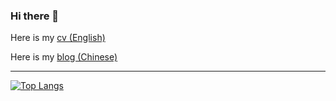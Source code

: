 ### Hi there 👋

Here is my [cv (English)](https://cv.javazero.top)

Here is my [blog (Chinese)](https://blog.javazero.top/)


---

[![Top Langs](https://github-readme-stats.vercel.app/api/top-langs/?username=JavaZeroo)](https://github.com/JavaZeroo/github-readme-stats)


<!--
**JavaZeroo/JavaZeroo** is a ✨ _special_ ✨ repository because its `README.md` (this file) appears on your GitHub profile.

Here are some ideas to get you started:

- 🔭 I’m currently working on ...
- 🌱 I’m currently learning ...
- 👯 I’m looking to collaborate on ...
- 🤔 I’m looking for help with ...
- 💬 Ask me about ...
- 📫 How to reach me: ...
- 😄 Pronouns: ...
- ⚡ Fun fact: ...
-->
